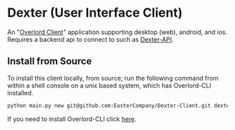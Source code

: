 # Dexter (User Interface Client)

An "[Overlord Client](https://github.com/EasterCompany/Overlord-Client)" application supporting desktop (web), android, and ios.
Requires a backend api to connect to such as [Dexter-API](https://github.com/EasterCompany/Dexter-API). 

## Install from Source

To install this client locally, from source; run the following command from within a shell console on a unix based system, which
has Overlord-CLI installed.

```bash
python main.py new git@github.com:EasterCompany/Dexter-Client.git dexter
```

If you need to install Overlord-CLI click [here](https://github.com/EasterCompany/Overlord-CLI).
